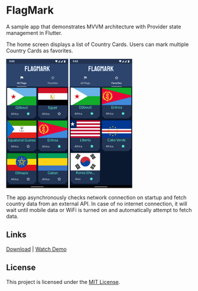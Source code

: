 # FlagMark

A sample app that demonstrates MVVM architecture with Provider state management in Flutter.

The home screen displays a list of Country Cards. Users can mark multiple Country Cards as favorites.

<span>
<img src="assets/Home-All.png" height="350" alt="All Flags Screen">
<img src="assets/Home-Fav.png" height="350" alt="Favorite Flags Screen">
</span>

The app asynchronously checks network connection on startup and fetch country data from an external API. In case of no internet connection, it will wait until mobile data or WiFi is turned on and automatically attempt to fetch data.

## Links

[Download](https://github.com/itsarjunsinh/flag_mark/releases) | [Watch Demo](https://youtu.be/ngKT_eVUUZo)

## License

This project is licensed under the [MIT License](LICENSE.md).
